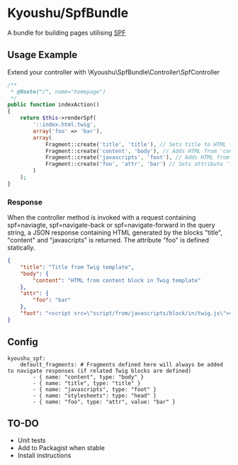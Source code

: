 # Kyoushu/SpfBundle

A bundle for building pages utilising [SPF](http://youtube.github.io/spfjs/)

## Usage Example

Extend your controller with \Kyoushu\SpfBundle\Controller\SpfController

```php
/**
 * @Route("/", name="homepage")
 */
public function indexAction()
{
    return $this->renderSpf(
        '::index.html.twig',
        array('foo' => 'bar'),
        array(
            Fragment::create('title', 'title'), // Sets title to HTML from 'title' Twig block
            Fragment::create('content', 'body'), // Adds HTML from 'content' Twig block into body object
            Fragment::create('javascripts', 'foot'), // Adds HTML from 'foot' Twig block into foot string
            Fragment::create('foo', 'attr', 'bar') // Sets attribute 'foo' to static value 'bar'
        )
    );
}
```

### Response

When the controller method is invoked with a request containing spf=naviagte, spf=navigate-back or spf=navigate-forward in the query string, a JSON response containing HTML generated by the blocks "title", "content" and "javascripts" is returned. The attribute "foo" is defined statically.

```json
{
    "title": "Title from Twig template",
    "body": {
        "content": "HTML from content block in Twig template"
    },
    "attr": {
        "foo": "bar"
    },
    "foot": "<script src=\"script/from/javascripts/block/in/twig.js\"></script>"
}
```

## Config

```
kyoushu_spf:
    default_fragments: # Fragments defined here will always be added to navigate responses (if related Twig blocks are defined)
        - { name: "content", type: "body" }
        - { name: "title", type: "title" }
        - { name: "javascripts", type: "foot" }
        - { name: "stylesheets": type: "head" }
        - { name: "foo", type: "attr", value: "bar" }
```

## TO-DO

* Unit tests
* Add to Packagist when stable
* Install instructions
